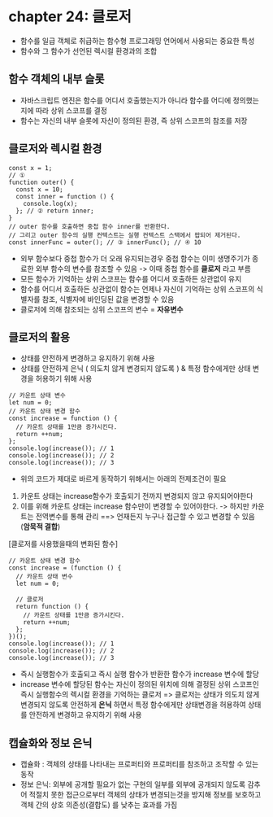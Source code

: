 # chapter 24: 클로저

- 함수를 일급 객체로 취급하는 함수형 프로그래밍 언어에서 사용되는 중요한 특성
- 함수와 그 함수가 선언된 렉시컬 환경과의 조합

## 함수 객체의 내부 슬롯

- 자바스크립트 엔진은 함수를 어디서 호출했는지가 아니라 함수를 어디에 정의했는지에 따라 상위 스코프를 결정
- 함수는 자신의 내부 슬롯에 자신이 정의된 환경, 즉 상위 스코프의 참조를 저장

## 클로저와 렉시컬 환경

```tsx
const x = 1;
// ①
function outer() {
  const x = 10;
  const inner = function () {
    console.log(x);
  }; // ② return inner;
}
// outer 함수를 호출하면 중첩 함수 inner를 반환한다.
// 그리고 outer 함수의 실행 컨텍스트는 실행 컨텍스트 스택에서 팝되어 제거된다.
const innerFunc = outer(); // ③ innerFunc(); // ④ 10
```

- 외부 함수보다 중첩 함수가 더 오래 유지되는경우 중첩 함수는 이미 생명주기가 종료한 외부 함수의 변수를 참조할 수 있음 -> 이때 중첩 함수를 **클로저** 라고 부름
- 모든 함수가 기억하는 상위 스코프는 함수를 어디서 호출하든 상관없이 유지
- 함수를 어디서 호출하든 상관없이 함수는 언제나 자신이 기억하는 상위 스코프의 식별자를 참조, 식별자에 바인딩된 값을 변경할 수 있음
- 클로저에 의해 참조되는 상위 스코프의 변수 = **자유변수**

## 클로저의 활용

- 상태를 안전하게 변경하고 유지하기 위해 사용
- 상태를 안전하게 은닉 ( 의도치 않게 변경되지 않도록 ) & 특정 함수에게만 상태 변경을 허용하기 위해 사용

```tsx
// 카운트 상태 변수
let num = 0;
// 카운트 상태 변경 함수
const increase = function () {
  // 카운트 상태를 1만큼 증가시킨다.
  return ++num;
};
console.log(increase()); // 1
console.log(increase()); // 2
console.log(increase()); // 3
```

- 위의 코드가 제대로 바르게 동작하기 위해서는 아래의 전제조건이 필요

1. 카운트 상태는 increase함수가 호출되기 전까지 변경되지 않고 유지되어야한다
2. 이를 위해 카운트 상태는 increase 함수만이 변경할 수 있어야한다.
   -> 하지만 카운트는 전역변수를 통해 관리 ==> 언재든지 누구나 접근할 수 있고 변경할 수 있음 (**암묵적 결합**)

[클로저를 사용했을때의 변화된 함수]

```tsx
// 카운트 상태 변경 함수
const increase = (function () {
  // 카운트 상태 변수
  let num = 0;

  // 클로저
  return function () {
    // 카운트 상태를 1만큼 증가시킨다.
    return ++num;
  };
})();
console.log(increase()); // 1
console.log(increase()); // 2
console.log(increase()); // 3
```

- 즉시 실행함수가 호출되고 즉시 실행 함수가 반환한 함수가 increase 변수에 할당
- increase 변수에 할당된 함수는 자신이 정의된 위치에 의해 결정된 상위 스코프인 즉시 실행함수의 렉시컬 환경을 기억하는 클로저
  => 클로저는 상태가 의도치 않게 변경되지 않도록 안전하게 **은닉** 하면서 특정 함수에게만 상태변경을 허용하여 상태를 안전하게 변경하고 유지하기 위해 사용

## 캡슐화와 정보 은닉

- 캡슐화 : 객체의 상태를 나타내는 프로퍼티와 프로퍼티를 참조하고 조작할 수 있는 동작
- 정보 은닉: 외부에 공개할 필요가 없는 구현의 일부를 외부에 공개되지 않도록 감추어 적절치 못한 접근으로부터 객체의 상태가 변경되는것을 방지해 정보를 보호하고 객체 간의 상호 의존성(결합도) 를 낮추는 효과를 가짐
